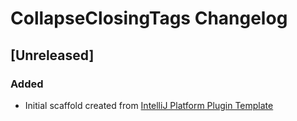 <!-- Keep a Changelog guide -> https://keepachangelog.com -->

# CollapseClosingTags Changelog

## [Unreleased]
### Added
- Initial scaffold created from [IntelliJ Platform Plugin Template](https://github.com/JetBrains/intellij-platform-plugin-template)

